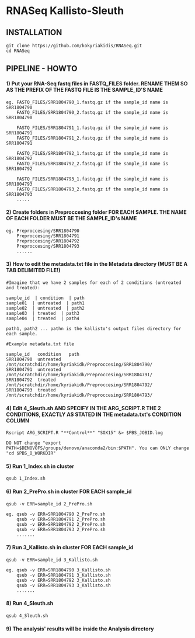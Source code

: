 # RNASeq Kallisto-Sleuth 

## INSTALLATION 
```
git clone https://github.com/kokyriakidis/RNASeq.git
cd RNASeq
```
## PIPELINE - HOWTO
#### 1) Put your RNA-Seq fastq files in FASTQ_FILES folder. RENAME THEM SO AS THE PREFIX OF THE FASTQ FILE IS THE SAMPLE_ID'S NAME

```
eg. FASTQ_FILES/SRR1804790_1.fastq.gz if the sample_id name is SRR1804790
    FASTQ_FILES/SRR1804790_2.fastq.gz if the sample_id name is SRR1804790

    FASTQ_FILES/SRR1804791_1.fastq.gz if the sample_id name is SRR1804791
    FASTQ_FILES/SRR1804791_2.fastq.gz if the sample_id name is SRR1804791

    FASTQ_FILES/SRR1804792_1.fastq.gz if the sample_id name is SRR1804792
    FASTQ_FILES/SRR1804792_2.fastq.gz if the sample_id name is SRR1804792

    FASTQ_FILES/SRR1804793_1.fastq.gz if the sample_id name is SRR1804793
    FASTQ_FILES/SRR1804793_2.fastq.gz if the sample_id name is SRR1804793
    .....
```

#### 2) Create folders in Preproccesing folder FOR EACH SAMPLE. THE NAME OF EACH FOLDER MUST BE THE SAMPLE_ID's NAME

```
eg. Preproccesing/SRR1804790
    Preproccesing/SRR1804791
    Preproccesing/SRR1804792
    Preproccesing/SRR1804793
    ......
```    

#### 3) How to edit the metadata.txt file in the Metadata directory (MUST BE A TAB DELIMITED FILE!)

```
#Imagine that we have 2 samples for each of 2 conditions (untreated and treated):

sample_id  | condition  | path
sample01  | untreated  | path1
sample02  | untreated  | path2
sample03  | treated  | path3
sample04  | treated  | path4

path1, path2 ... pathn is the kallisto's output files directory for each sample.

#Example metadata.txt file

sample_id	condition	path
SRR1804790	untreated   /mnt/scratchdir/home/kyriakidk/Preproccesing/SRR1804790/
SRR1804791	untreated   /mnt/scratchdir/home/kyriakidk/Preproccesing/SRR1804791/
SRR1804792	treated /mnt/scratchdir/home/kyriakidk/Preproccesing/SRR1804792/
SRR1804793	treated /mnt/scratchdir/home/kyriakidk/Preproccesing/SRR1804793/
```

#### 4) Edit 4_Sleuth.sh AND SPECIFY IN THE ARG_SCRIPT.R THE 2 CONDITIONS, EXACTLY AS STATED IN THE metadata.txt's CONDITION COLUMN
```
Rscript ARG_SCRIPT.R "**Control**" "SOX15" &> $PBS_JOBID.log 

DO NOT change "export PATH=$DENOVOFS/groups/denovo/anaconda2/bin:$PATH". You can ONLY change "cd $PBS_O_WORKDIR"

```

#### 5) Run 1_Index.sh in cluster
```
qsub 1_Index.sh
```

#### 6) Run 2_PrePro.sh in cluster FOR EACH sample_id
```
qsub -v ERR=sample_id 2_PrePro.sh

eg. qsub -v ERR=SRR1804790 2_PrePro.sh
    qsub -v ERR=SRR1804791 2_PrePro.sh
    qsub -v ERR=SRR1804792 2_PrePro.sh
    qsub -v ERR=SRR1804793 2_PrePro.sh
    .......

```

#### 7) Run 3_Kallisto.sh in cluster FOR EACH sample_id
```
qsub -v ERR=sample_id 3_Kallisto.sh

eg. qsub -v ERR=SRR1804790 3_Kallisto.sh
    qsub -v ERR=SRR1804791 3_Kallisto.sh
    qsub -v ERR=SRR1804792 3_Kallisto.sh
    qsub -v ERR=SRR1804793 3_Kallisto.sh
    .......

```

#### 8) Run 4_Sleuth.sh
```
qsub 4_Sleuth.sh

```
#### 9) The analysis' results will be inside the Analysis directory 

